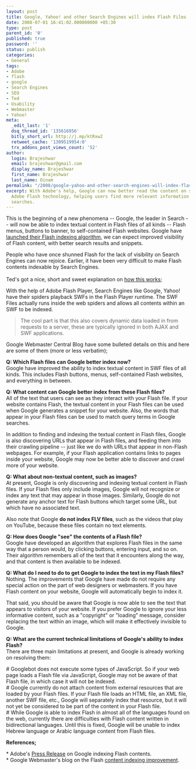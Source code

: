 ```yaml
---
layout: post
title: Google, Yahoo! and other Search Engines will index Flash Files
date: 2008-07-01 16:41:02.000000000 +05:30
type: post
parent_id: '0'
published: true
password: ''
status: publish
categories:
- General
tags:
- Adobe
- flash
- google
- Search Engines
- SEO
- Ted
- Usability
- Webmaster
- Yahoo!
meta:
  _edit_last: '1'
  dsq_thread_id: '135616956'
  bitly_short_url: http://j.mp/ktRxw2
  retweet_cache: '1309519954:0'
  trx_addons_post_views_count: '52'
author:
  login: Brajeshwar
  email: brajeshwar@gmail.com
  display_name: Brajeshwar
  first_name: Brajeshwar
  last_name: Oinam
permalink: "/2008/google-yahoo-and-other-search-engines-will-index-flash-files/"
excerpt: With Adobe's help, Google can now better read the content on sites that use
  Adobe Flash technology, helping users find more relevant information when conducting
  searches.
---
```

<p>This is the beginning of a new phenomena -- Google, the leader in Search -- will now be able to index textual content in Flash files of all kinds -- Flash menus, buttons to banner, to self-contained Flash websites. Google have <a href="http://googleblog.blogspot.com/2008/06/google-learns-to-crawl-flash.html">launched their Flash indexing algorithm</a>, we can expect improved visibility of Flash content, with better search results and snippets.</p>
<p>People who have once shunned Flash for the lack of visibility on Search Engines can now rejoice. Earlier, it have been very difficult to make Flash contents indexable by Search Engines.<br />
<!--more--><br />
Ted's got a nice, short and sweet explanation on <a href="http://www.onflex.org/ted/2008/06/searchable-swf.php">how this works</a>; </p>
<p>With the help of Adobe Flash Player, Search Engines like Google, Yahoo! have their spiders playback SWFs in the Flash Player runtime. The SWF Files actually runs inside the web spiders and allows all contents within an SWF to be indexed.</p>
<blockquote><p>The cool part is that this also covers dynamic data loaded in from requests to a server, these are typically ignored in both AJAX and SWF applications.</p></blockquote>
<p>Google Webmaster Central Blog have some bulleted details on this and here are some of them (more or less verbatim);</p>
<p><strong>Q: Which Flash files can Google better index now?</strong><br />
Google have improved the ability to index textual content in SWF files of all kinds. This includes Flash buttons, menus, self-contained Flash websites, and everything in between.</p>
<p><strong>Q: What content can Google better index from these Flash files?</strong><br />
All of the text that users can see as they interact with your Flash file. If your website contains Flash, the textual content in your Flash files can be used when Google generates a snippet for your website. Also, the words that appear in your Flash files can be used to match query terms in Google searches.</p>
<p>In addition to finding and indexing the textual content in Flash files, Google is also discovering URLs that appear in Flash files, and feeding them into their crawling pipeline -- just like we do with URLs that appear in non-Flash webpages. For example, if your Flash application contains links to pages inside your website, Google may now be better able to discover and crawl more of your website.</p>
<p><strong>Q: What about non-textual content, such as images?</strong><br />
At present, Google is only discovering and indexing textual content in Flash files. If your Flash files only include images, Google will not recognize or index any text that may appear in those images. Similarly, Google do not generate any anchor text for Flash buttons which target some URL, but which have no associated text.</p>
<p>Also note that Google <strong>do not index FLV files</strong>, such as the videos that play on YouTube, because these files contain no text elements.</p>
<p><strong>Q: How does Google "see" the contents of a Flash file?</strong><br />
Google have developed an algorithm that explores Flash files in the same way that a person would, by clicking buttons, entering input, and so on. Their algorithm remembers all of the text that it encounters along the way, and that content is then available to be indexed.</p>
<p><strong>Q: What do I need to do to get Google to index the text in my Flash files?</strong><br />
Nothing. The improvements that Google have made do not require any special action on the part of web designers or webmasters. If you have Flash content on your website, Google will automatically begin to index it.</p>
<p>That said, you should be aware that Google is now able to see the text that appears to visitors of your website. If you prefer Google to ignore your less informative content, such as a "copyright" or "loading" message, consider replacing the text within an image, which will make it effectively invisible to Google.</p>
<p><strong>Q: What are the current technical limitations of Google's ability to index Flash?</strong><br />
There are three main limitations at present, and Google is already working on resolving them:</p>
<p># Googlebot does not execute some types of JavaScript. So if your web page loads a Flash file via JavaScript, Google may not be aware of that Flash file, in which case it will not be indexed.<br />
# Google currently do not attach content from external resources that are loaded by your Flash files. If your Flash file loads an HTML file, an XML file, another SWF file, etc., Google will separately index that resource, but it will not yet be considered to be part of the content in your Flash file.<br />
# While Google is able to index Flash in almost all of the languages found on the web, currently there are difficulties with Flash content written in bidirectional languages. Until this is fixed, Google will be unable to index Hebrew language or Arabic language content from Flash files.</p>
<p><strong>References;</strong></p>
<p>* Adobe's <a href="http://www.adobe.com/aboutadobe/pressroom/pressreleases/200806/070108AdobeRichMediaSearch.html">Press Release</a> on Google indexing Flash contents.<br />
* Google Webmaster's blog on the Flash <a href="http://googlewebmastercentral.blogspot.com/2008/06/improved-flash-indexing.html">content indexing improvement</a>.</p>
